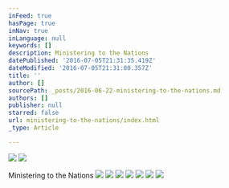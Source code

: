 ```yaml
---
inFeed: true
hasPage: true
inNav: true
inLanguage: null
keywords: []
description: Ministering to the Nations
datePublished: '2016-07-05T21:31:35.419Z'
dateModified: '2016-07-05T21:31:00.357Z'
title: ''
author: []
sourcePath: _posts/2016-06-22-ministering-to-the-nations.md
authors: []
publisher: null
starred: false
url: ministering-to-the-nations/index.html
_type: Article

---
```

![](https://the-grid-user-content.s3-us-west-2.amazonaws.com/36c21558-e2a4-44ed-bdb3-826d881aaca1.jpg)
![](https://the-grid-user-content.s3-us-west-2.amazonaws.com/5c2b9ae0-e3ec-4b48-8707-6ad67a1b5e96.jpg)

Ministering to the Nations
![](https://the-grid-user-content.s3-us-west-2.amazonaws.com/3a663167-4d2a-42e6-8b57-96914394d7e9.jpg)
![](https://the-grid-user-content.s3-us-west-2.amazonaws.com/ef387aeb-16a8-471c-8759-e29c2fbd085c.jpg)
![](https://the-grid-user-content.s3-us-west-2.amazonaws.com/b269b574-1e42-4102-8566-44427488a9fe.jpg)
![](https://the-grid-user-content.s3-us-west-2.amazonaws.com/2ac0d19b-eb1e-4c20-ba63-e22090c686db.jpg)
![](https://the-grid-user-content.s3-us-west-2.amazonaws.com/9b66ae52-94f2-4683-9374-3bb8a222cb92.jpg)
![](https://the-grid-user-content.s3-us-west-2.amazonaws.com/59baa2bf-b44e-4428-a1de-d707bacc4e80.jpg)
![](https://the-grid-user-content.s3-us-west-2.amazonaws.com/219bdf34-ff3c-4d07-8947-da6c5ae2c2f9.jpg)
